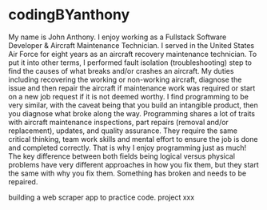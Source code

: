 # codingBYanthony

My name is John Anthony. I enjoy working as a Fullstack Software Developer & Aircraft Maintenance Technician. I served in the United States Air Force for eight years as an aircraft recovery maintenance technician. To put it into other terms, I performed fault isolation (troubleshooting) step to find the causes of what breaks and/or crashes an aircraft. My duties including recovering the working or non-working aircraft, diagnose the issue and then repair the aircraft if maintenance work was required or start on a new job request if it is not deemed worthy. I find programming to be very similar, with the caveat being that you build an intangible product, then you diagnose what broke along the way. Programming shares a lot of traits with aircraft maintenance inspections, part repairs (removal and/or replacement), updates, and quality assurance. They require the same critical thinking, team work skills and mental effort to ensure the job is done and completed correctly. That is why I enjoy programming just as much! The key difference between both fields being logical versus physical problems have very different approaches in how you fix them, but they start the same with why you fix them. Something has broken and needs to be repaired.

building a web scraper app to practice code.
project xxx
